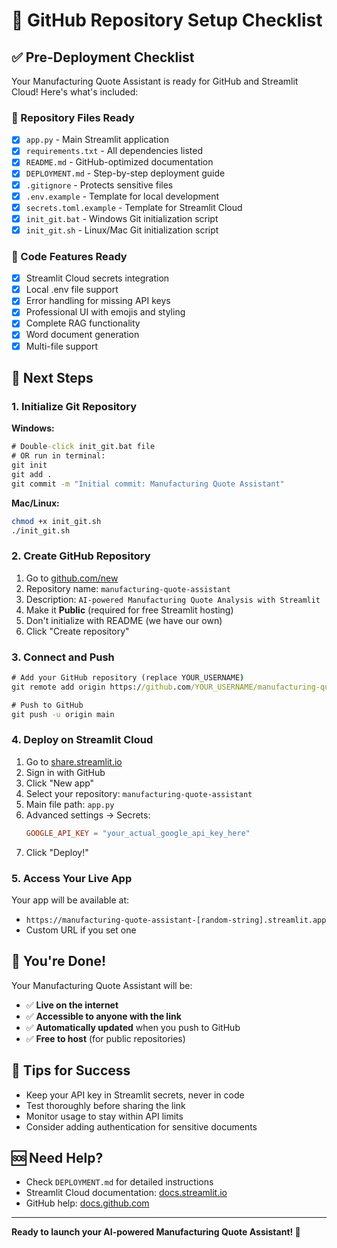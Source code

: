 # 🚀 GitHub Repository Setup Checklist

## ✅ Pre-Deployment Checklist

Your Manufacturing Quote Assistant is ready for GitHub and Streamlit Cloud! Here's what's included:

### 📁 Repository Files Ready
- [x] `app.py` - Main Streamlit application
- [x] `requirements.txt` - All dependencies listed
- [x] `README.md` - GitHub-optimized documentation
- [x] `DEPLOYMENT.md` - Step-by-step deployment guide
- [x] `.gitignore` - Protects sensitive files
- [x] `.env.example` - Template for local development
- [x] `secrets.toml.example` - Template for Streamlit Cloud
- [x] `init_git.bat` - Windows Git initialization script
- [x] `init_git.sh` - Linux/Mac Git initialization script

### 🔧 Code Features Ready
- [x] Streamlit Cloud secrets integration
- [x] Local .env file support
- [x] Error handling for missing API keys
- [x] Professional UI with emojis and styling
- [x] Complete RAG functionality
- [x] Word document generation
- [x] Multi-file support

## 🚀 Next Steps

### 1. Initialize Git Repository
**Windows:**
```cmd
# Double-click init_git.bat file
# OR run in terminal:
git init
git add .
git commit -m "Initial commit: Manufacturing Quote Assistant"
```

**Mac/Linux:**
```bash
chmod +x init_git.sh
./init_git.sh
```

### 2. Create GitHub Repository
1. Go to [github.com/new](https://github.com/new)
2. Repository name: `manufacturing-quote-assistant`
3. Description: `AI-powered Manufacturing Quote Analysis with Streamlit`
4. Make it **Public** (required for free Streamlit hosting)
5. Don't initialize with README (we have our own)
6. Click "Create repository"

### 3. Connect and Push
```cmd
# Add your GitHub repository (replace YOUR_USERNAME)
git remote add origin https://github.com/YOUR_USERNAME/manufacturing-quote-assistant.git

# Push to GitHub
git push -u origin main
```

### 4. Deploy on Streamlit Cloud
1. Go to [share.streamlit.io](https://share.streamlit.io)
2. Sign in with GitHub
3. Click "New app"
4. Select your repository: `manufacturing-quote-assistant`
5. Main file path: `app.py`
6. Advanced settings → Secrets:
   ```toml
   GOOGLE_API_KEY = "your_actual_google_api_key_here"
   ```
7. Click "Deploy!"

### 5. Access Your Live App
Your app will be available at:
- `https://manufacturing-quote-assistant-[random-string].streamlit.app`
- Custom URL if you set one

## 🎉 You're Done!

Your Manufacturing Quote Assistant will be:
- ✅ **Live on the internet**
- ✅ **Accessible to anyone with the link**
- ✅ **Automatically updated** when you push to GitHub
- ✅ **Free to host** (for public repositories)

## 📝 Tips for Success
- Keep your API key in Streamlit secrets, never in code
- Test thoroughly before sharing the link
- Monitor usage to stay within API limits
- Consider adding authentication for sensitive documents

## 🆘 Need Help?
- Check `DEPLOYMENT.md` for detailed instructions
- Streamlit Cloud documentation: [docs.streamlit.io](https://docs.streamlit.io)
- GitHub help: [docs.github.com](https://docs.github.com)

---

**Ready to launch your AI-powered Manufacturing Quote Assistant! 🚀**

